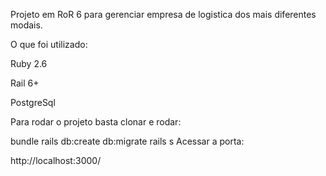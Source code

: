 Projeto em RoR 6 para gerenciar empresa de logistica dos mais diferentes modais.

O que foi utilizado:

Ruby 2.6

Rail 6+

PostgreSql

Para rodar o projeto basta clonar e rodar:

bundle
rails db:create db:migrate
rails s
Acessar a porta:

http://localhost:3000/
